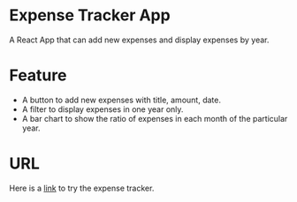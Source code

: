 # Expense Tracker App
A React App that can add new expenses and display expenses by year.

# Feature
* A button to add new expenses with title, amount, date.
* A filter to display expenses in one year only.
* A bar chart to show the ratio of expenses in each month of the particular year.

# URL
Here is a [link](https://esther-yang.github.io/expense-tracker-app/) to try the expense tracker.